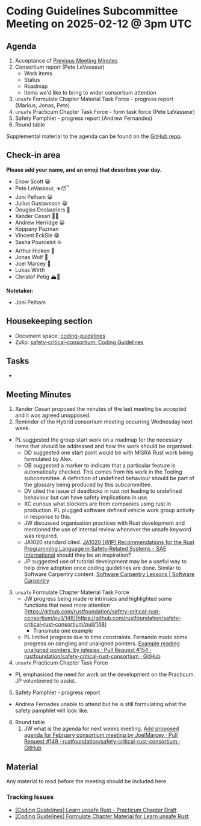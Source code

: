 # Coding Guidelines Subcommittee Meeting on 2025-02-12 @ 3pm UTC

## Agenda

1. Acceptance of [Previous Meeting Minutes](https://github.com/rustfoundation/safety-critical-rust-consortium/blob/main/subcommittee/coding-guidelines/meetings/2025-January-29/minutes.md)  
2. Consortium report (Pete LeVasseur)  
   * Work items  
   * Status  
   * Roadmap  
   * Items we'd like to bring to wider consortium attention  
3. `unsafe` Formulate Chapter Material Task Force \- progress report (Markus, Jonas, Pete)  
4. `unsafe` Practicum Chapter Task Force \- form task force (Pete LeVasseur)  
5. Safety Pamphlet \- progress report (Andrew Fernandes)  
6. Round table

Supplemental material to the agenda can be found on the [GitHub repo](https://github.com/rustfoundation/safety-critical-rust-consortium/tree/main/subcommittee/coding-guidelines).

## Check-in area

**Please add your name, and an emoji that describes your day.**

* Enow Scott 😀  
* Pete LeVasseur, ✈️😴  
* Joni Pelham 😀  
* Julius Gustavsson 😀  
* Douglas Deslauriers 🙂  
* Xander Cesari 😶‍🌫️  
* Andrew Herridge 😀  
* Koppany Pazman  
* Vincent EckSie 😀  
* Sasha Pourcelot ☕  
* Arthur Hicken 🚀  
* Jonas Wolf 🙂  
* Joel Marcey 🥱  
* Lukas Wirth  
* Christof Petig 🏔️🥾

**Notetaker:**

* Joni Pelham

## Housekeeping section

* Document space: [coding-guidelines](https://github.com/rustfoundation/safety-critical-rust-consortium/tree/main/subcommittee/coding-guidelines)  
* Zulip: [safety-critical-consortium: Coding Guidelines](https://rust-lang.zulipchat.com/#narrow/channel/445688-safety-critical-consortium/topic/Coding.20Guidelines)

## Tasks

* 

## Meeting Minutes

1. Xander Cesari proposed the minutes of the last meeting be accepted and it was agreed unopposed.  
2. Reminder of the Hybrid consortium meeting occurring Wednesday next week.  
* PL suggested the group start work on a roadmap for the necessary items that should be addressed and how the work should be organised.  
  * DD suggested one start point would be with MISRA Rust work being formulated by Alex.  
  * OB suggested a marker to indicate that a particular feature is automatically checked. This comes from his work in the Tooling subcommittee.  A definition of undefined behaviour should be part of the glossary being produced by this subcommittee.  
  * DV cited the issue of deadlocks in rust not leading to undefined behaviour but can have safety implications in use.  
  * XC curious what blockers are from companies using rust in production. PL plugged software defined vehicle work group activity in response to this.  
  * JW discussed organisation practices with Rust development and mentioned the use of internal review whenever the unsafe keyword was required.  
  * JA1020 standard cited.  [JA1020 (WIP) Recommendations for the Rust Programming Language in Safety-Related Systems \- SAE International](https://www.sae.org/standards/content/ja1020/) should they be an inspiration?  
  * JP suggested use of tutorial development may be a useful way to help drive adoption once coding guidelines are done. Similar to Software Carpentry content. [Software Carpentry Lessons | Software Carpentry](https://software-carpentry.org/lessons/)  
3. `unsafe` Formulate Chapter Material Task Force  
   * JW progress being made re intrinsics and highlighted some functions that need more attention [https://github.com/rustfoundation/safety-critical-rust-consortium/pull/148](https://github.com/rustfoundation/safety-critical-rust-consortium/pull/148)  
     * Transmute one example  
   * PL limited progress due to time constraints. Fernando made some progress on dangling and unaligned pointers.  [Example reading unaligned pointers. by iglesias · Pull Request \#154 · rustfoundation/safety-critical-rust-consortium · GitHub](https://github.com/rustfoundation/safety-critical-rust-consortium/pull/154)  
4. `unsafe` Practicum Chapter Task Force  
* PL emphasised the need for work on the development on the Practicum. JP volunteered to assist.  
5. Safety Pamphlet \- progress report  
* Andrew Fernades unable to attend but he is still formulating what the safety pamphlet will look like.  
6. Round table  
   1. JW what is the agenda for next weeks meeting. [Add proposed agenda for February consortium meeting by JoelMarcey · Pull Request \#149 · rustfoundation/safety-critical-rust-consortium · GitHub](https://github.com/rustfoundation/safety-critical-rust-consortium/pull/149)

      

## Material

Any material to read before the meeting should be included here.

### Tracking Issues

* [\[Coding Guidelines\] Learn unsafe Rust \- Practicum Chapter Draft](https://github.com/rustfoundation/safety-critical-rust-consortium/issues/122)  
* [\[Coding Guidelines\] Formulate Chapter Material for Learn unsafe Rust](https://github.com/rustfoundation/safety-critical-rust-consortium/issues/123)
